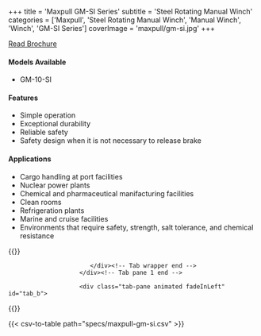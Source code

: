 +++
title = 'Maxpull GM-SI Series'
subtitle = 'Steel Rotating Manual Winch'
categories = ['Maxpull', 'Steel Rotating Manual Winch', 'Manual Winch', 'Winch', 'GM-SI Series']
coverImage = 'maxpull/gm-si.jpg'
+++

[Read Brochure](https://www.maxpull.co.jp/pdf/Hand%20Winch%20Catalogue%20rev.3.201808,WEB.pdf)

#### Models Available

* GM-10-SI

#### Features

* Simple operation
* Exceptional durability
* Reliable safety
* Safety design when it is not necessary to release brake

#### Applications

* Cargo handling at port facilities
* Nuclear power plants
* Chemical and pharmaceutical manifacturing facilities
* Clean rooms
* Refrigeration plants
* Marine and cruise facilities
* Environments that require safety, strength, salt tolerance, and chemical resistance

{{<renderer>}}

</div>
                              </div><!-- Service 1 end -->

                           </div><!-- Tab wrapper end -->
                        </div><!-- Tab pane 1 end -->

                        <div class="tab-pane animated fadeInLeft" id="tab_b">
{{</renderer>}}

{{< csv-to-table path="specs/maxpull-gm-si.csv" >}}

